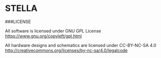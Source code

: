 STELLA
=======

###LICENSE

All software is licensed under 
GNU GPL License 
https://www.gnu.org/copyleft/gpl.html

All hardware designs and schematics are licensed under CC-BY-NC-SA 4.0
http://creativecommons.org/licenses/by-nc-sa/4.0/legalcode
